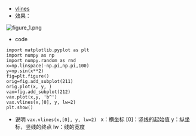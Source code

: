 - [vlines](http://matplotlib.org/api/pyplot_api.html#matplotlib.pyplot.vlines)
- 效果：

![figure_1.png](http://upload-images.jianshu.io/upload_images/3022282-a0009cfbf80731a5.png?imageMogr2/auto-orient/strip%7CimageView2/2/w/1240)

- code
```
import matplotlib.pyplot as plt 
import numpy as np          
import numpy.random as rnd                        
x=np.linspace(-np.pi,np.pi,100)
y=np.sin(x**2)              
fig=plt.figure()            
orig=fig.add_subplot(211)
orig.plot(x, y, )           
vax=fig.add_subplot(212) 
vax.plot(x,y, 'b^')         
vax.vlines(x,[0], y, lw=2)                 
plt.show()  
```
- 说明
`vax.vlines(x,[0], y, lw=2) `
x：横坐标
[0]：竖线的起始值
y：纵坐标，竖线的终点
lw：线的宽度
